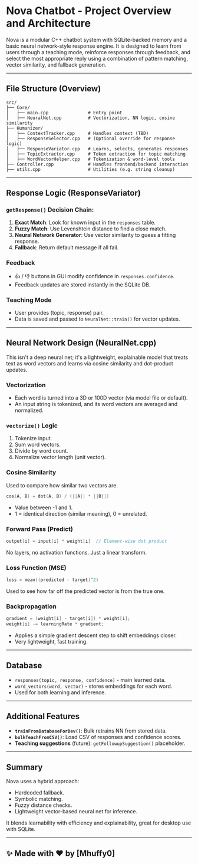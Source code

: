 # Nova Chatbot - Project Overview and Architecture

Nova is a modular C++ chatbot system with SQLite-backed memory and a basic neural network-style response engine. It is designed to learn from users through a teaching mode, reinforce responses through feedback, and select the most appropriate reply using a combination of pattern matching, vector similarity, and fallback generation.

---

## File Structure (Overview)

```
src/
├── Core/
│   ├── main.cpp               # Entry point
│   ├── NeuralNet.cpp          # Vectorization, NN logic, cosine similarity
├── Humanizer/
│   ├── ContextTracker.cpp     # Handles context (TBD)
│   ├── ResponseSelector.cpp   # (Optional override for response logic)
│   ├── ResponseVariator.cpp   # Learns, selects, generates responses
│   ├── TopicExtractor.cpp     # Token extraction for topic matching
│   ├── WordVectorHelper.cpp   # Tokenization & word-level tools
├── Controller.cpp             # Handles frontend/backend interaction
├── utils.cpp                  # Utilities (e.g. string cleanup)
```

---

## Response Logic (ResponseVariator)

### `getResponse()` Decision Chain:
1. **Exact Match**: Look for known input in the `responses` table.
2. **Fuzzy Match**: Use Levenshtein distance to find a close match.
3. **Neural Network Generator**: Use vector similarity to guess a fitting response.
4. **Fallback**: Return default message if all fail.

### Feedback
- 👍 / 👎 buttons in GUI modify confidence in `responses.confidence`.
- Feedback updates are stored instantly in the SQLite DB.

### Teaching Mode
- User provides (topic, response) pair.
- Data is saved and passed to `NeuralNet::train()` for vector updates.

---

## Neural Network Design (NeuralNet.cpp)

This isn't a deep neural net; it's a lightweight, explainable model that treats text as word vectors and learns via cosine similarity and dot-product updates.

### Vectorization
- Each word is turned into a 3D or 100D vector (via model file or default).
- An input string is tokenized, and its word vectors are averaged and normalized.

### `vectorize()` Logic
1. Tokenize input.
2. Sum word vectors.
3. Divide by word count.
4. Normalize vector length (unit vector).

### Cosine Similarity
Used to compare how similar two vectors are.
```cpp
cos(A, B) = dot(A, B) / (||A|| * ||B||)
```
- Value between -1 and 1.
- 1 = identical direction (similar meaning), 0 = unrelated.

### Forward Pass (Predict)
```cpp
output[i] = input[i] * weight[i]  // Element-wise dot product
```
No layers, no activation functions. Just a linear transform.

### Loss Function (MSE)
```cpp
loss = mean((predicted - target)^2)
```
Used to see how far off the predicted vector is from the true one.

### Backpropagation
```cpp
gradient = (weight[i] - target[i]) * weight[i];
weight[i] -= learningRate * gradient;
```
- Applies a simple gradient descent step to shift embeddings closer.
- Very lightweight, fast training.

---

## Database
- `responses(topic, response, confidence)` - main learned data.
- `word_vectors(word, vector)` - stores embeddings for each word.
- Used for both learning and inference.

---

## Additional Features
- **`trainFromDatabaseForDev()`**: Bulk retrains NN from stored data.
- **`bulkTeachFromCSV()`**: Load CSV of responses and confidence scores.
- **Teaching suggestions** (future): `getFollowupSuggestion()` placeholder.

---

## Summary
Nova uses a hybrid approach:
- Hardcoded fallback.
- Symbolic matching.
- Fuzzy distance checks.
- Lightweight vector-based neural net for inference.

It blends learnability with efficiency and explainability, great for desktop use with SQLite.

---

## ✨ Made with ❤️ by [Mhuffy0]

